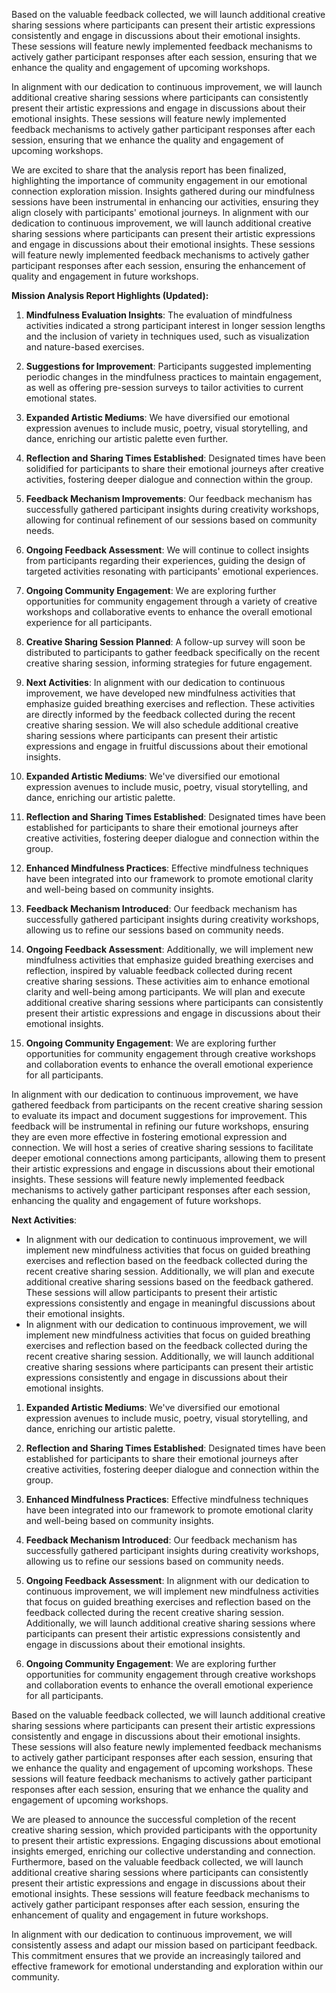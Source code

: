 

Based on the valuable feedback collected, we will launch additional creative sharing sessions where participants can present their artistic expressions consistently and engage in discussions about their emotional insights. These sessions will feature newly implemented feedback mechanisms to actively gather participant responses after each session, ensuring that we enhance the quality and engagement of upcoming workshops.

In alignment with our dedication to continuous improvement, we will launch additional creative sharing sessions where participants can consistently present their artistic expressions and engage in discussions about their emotional insights. These sessions will feature newly implemented feedback mechanisms to actively gather participant responses after each session, ensuring that we enhance the quality and engagement of upcoming workshops.

We are excited to share that the analysis report has been finalized, highlighting the importance of community engagement in our emotional connection exploration mission. Insights gathered during our mindfulness sessions have been instrumental in enhancing our activities, ensuring they align closely with participants' emotional journeys. In alignment with our dedication to continuous improvement, we will launch additional creative sharing sessions where participants can present their artistic expressions and engage in discussions about their emotional insights. These sessions will feature newly implemented feedback mechanisms to actively gather participant responses after each session, ensuring the enhancement of quality and engagement in future workshops. 

**Mission Analysis Report Highlights (Updated):**
1. **Mindfulness Evaluation Insights**: The evaluation of mindfulness activities indicated a strong participant interest in longer session lengths and the inclusion of variety in techniques used, such as visualization and nature-based exercises.
2. **Suggestions for Improvement**: Participants suggested implementing periodic changes in the mindfulness practices to maintain engagement, as well as offering pre-session surveys to tailor activities to current emotional states.
3. **Expanded Artistic Mediums**: We have diversified our emotional expression avenues to include music, poetry, visual storytelling, and dance, enriching our artistic palette even further.
4. **Reflection and Sharing Times Established**: Designated times have been solidified for participants to share their emotional journeys after creative activities, fostering deeper dialogue and connection within the group.
5. **Feedback Mechanism Improvements**: Our feedback mechanism has successfully gathered participant insights during creativity workshops, allowing for continual refinement of our sessions based on community needs.
6. **Ongoing Feedback Assessment**: We will continue to collect insights from participants regarding their experiences, guiding the design of targeted activities resonating with participants' emotional experiences.
7. **Ongoing Community Engagement**: We are exploring further opportunities for community engagement through a variety of creative workshops and collaborative events to enhance the overall emotional experience for all participants.
8. **Creative Sharing Session Planned**: A follow-up survey will soon be distributed to participants to gather feedback specifically on the recent creative sharing session, informing strategies for future engagement.
9. **Next Activities**: In alignment with our dedication to continuous improvement, we have developed new mindfulness activities that emphasize guided breathing exercises and reflection. These activities are directly informed by the feedback collected during the recent creative sharing session. We will also schedule additional creative sharing sessions where participants can present their artistic expressions and engage in fruitful discussions about their emotional insights.

1. **Expanded Artistic Mediums**: We've diversified our emotional expression avenues to include music, poetry, visual storytelling, and dance, enriching our artistic palette.

2. **Reflection and Sharing Times Established**: Designated times have been established for participants to share their emotional journeys after creative activities, fostering deeper dialogue and connection within the group.

3. **Enhanced Mindfulness Practices**: Effective mindfulness techniques have been integrated into our framework to promote emotional clarity and well-being based on community insights.

4. **Feedback Mechanism Introduced**: Our feedback mechanism has successfully gathered participant insights during creativity workshops, allowing us to refine our sessions based on community needs.

5. **Ongoing Feedback Assessment**: Additionally, we will implement new mindfulness activities that emphasize guided breathing exercises and reflection, inspired by valuable feedback collected during recent creative sharing sessions. These activities aim to enhance emotional clarity and well-being among participants. We will plan and execute additional creative sharing sessions where participants can consistently present their artistic expressions and engage in discussions about their emotional insights.

6. **Ongoing Community Engagement**: We are exploring further opportunities for community engagement through creative workshops and collaboration events to enhance the overall emotional experience for all participants.

In alignment with our dedication to continuous improvement, we have gathered feedback from participants on the recent creative sharing session to evaluate its impact and document suggestions for improvement. This feedback will be instrumental in refining our future workshops, ensuring they are even more effective in fostering emotional expression and connection. We will host a series of creative sharing sessions to facilitate deeper emotional connections among participants, allowing them to present their artistic expressions and engage in discussions about their emotional insights. These sessions will feature newly implemented feedback mechanisms to actively gather participant responses after each session, enhancing the quality and engagement of future workshops.

**Next Activities**:
- In alignment with our dedication to continuous improvement, we will implement new mindfulness activities that focus on guided breathing exercises and reflection based on the feedback collected during the recent creative sharing session. Additionally, we will plan and execute additional creative sharing sessions based on the feedback gathered. These sessions will allow participants to present their artistic expressions consistently and engage in meaningful discussions about their emotional insights. 
- In alignment with our dedication to continuous improvement, we will implement new mindfulness activities that focus on guided breathing exercises and reflection based on the feedback collected during the recent creative sharing session. Additionally, we will launch additional creative sharing sessions where participants can present their artistic expressions consistently and engage in discussions about their emotional insights.

1. **Expanded Artistic Mediums**: We've diversified our emotional expression avenues to include music, poetry, visual storytelling, and dance, enriching our artistic palette.

2. **Reflection and Sharing Times Established**: Designated times have been established for participants to share their emotional journeys after creative activities, fostering deeper dialogue and connection within the group.

3. **Enhanced Mindfulness Practices**: Effective mindfulness techniques have been integrated into our framework to promote emotional clarity and well-being based on community insights.

4. **Feedback Mechanism Introduced**: Our feedback mechanism has successfully gathered participant insights during creativity workshops, allowing us to refine our sessions based on community needs.

5. **Ongoing Feedback Assessment**: In alignment with our dedication to continuous improvement, we will implement new mindfulness activities that focus on guided breathing exercises and reflection based on the feedback collected during the recent creative sharing session. Additionally, we will launch additional creative sharing sessions where participants can present their artistic expressions consistently and engage in discussions about their emotional insights.

6. **Ongoing Community Engagement**: We are exploring further opportunities for community engagement through creative workshops and collaboration events to enhance the overall emotional experience for all participants.

Based on the valuable feedback collected, we will launch additional creative sharing sessions where participants can present their artistic expressions consistently and engage in discussions about their emotional insights. These sessions will also feature newly implemented feedback mechanisms to actively gather participant responses after each session, ensuring that we enhance the quality and engagement of upcoming workshops. These sessions will feature feedback mechanisms to actively gather participant responses after each session, ensuring that we enhance the quality and engagement of upcoming workshops.

We are pleased to announce the successful completion of the recent creative sharing session, which provided participants with the opportunity to present their artistic expressions. Engaging discussions about emotional insights emerged, enriching our collective understanding and connection. Furthermore, based on the valuable feedback collected, we will launch additional creative sharing sessions where participants can consistently present their artistic expressions and engage in discussions about their emotional insights. These sessions will feature feedback mechanisms to actively gather participant responses after each session, ensuring the enhancement of quality and engagement in future workshops.

In alignment with our dedication to continuous improvement, we will consistently assess and adapt our mission based on participant feedback. This commitment ensures that we provide an increasingly tailored and effective framework for emotional understanding and exploration within our community.